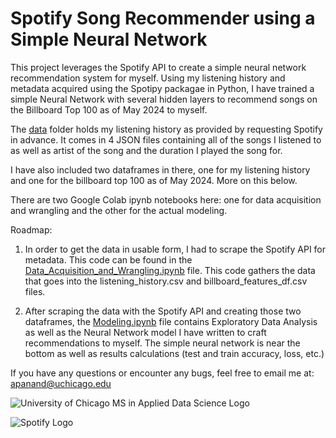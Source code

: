 # Spotify Song Recommender using a Simple Neural Network


This project leverages the Spotify API to create a simple neural network recommendation system for myself. Using my listening history and metadata acquired using the Spotipy packagae in Python, I have trained a simple Neural Network with several hidden layers to recommend songs on the Billboard Top 100 as of May 2024 to myself. 

The [data](https://github.com/apanand/UChicago-MSADS/tree/main/Spotify%20Recommender/data) folder holds my listening history as provided by requesting Spotify in advance. It comes in 4 JSON files containing all of the songs I listened to as well as artist of the song and the duration I played the song for. 

I have also included two dataframes in there, one for my listening history and one for the billboard top 100 as of May 2024. More on this below. 

There are two Google Colab ipynb notebooks here: one for data acquisition and wrangling and the other for the actual modeling.

Roadmap:

1. In order to get the data in usable form, I had to scrape the Spotify API for metadata. This code can be found in the [Data_Acquisition_and_Wrangling.ipynb](https://github.com/apanand/UChicago-MSADS/blob/main/Spotify%20Recommender/Data_Acquisition_and_Wrangling.ipynb) file. This code gathers the data that goes into the listening_history.csv and billboard_features_df.csv files.

2. After scraping the data with the Spotify API and creating those two dataframes, the [Modeling.ipynb](https://github.com/apanand/UChicago-MSADS/blob/main/Spotify%20Recommender/Modeling.ipynb) file contains Exploratory Data Analysis as well as the Neural Network model I have written to craft recommendations to myself. The simple neural network is near the bottom as well as results calculations (test and train accuracy, loss, etc.)


If you have any questions or encounter any bugs, feel free to email me at: [apanand@uchicago.edu](apanand@uchicago.edu)





![University of Chicago MS in Applied Data Science Logo](https://voices.uchicago.edu/msca2/files/2023/06/UChicago_PSD_MS-AppliedDataScience_Vertical_Color-RGB-1.png)


![Spotify Logo](https://upload.wikimedia.org/wikipedia/commons/thumb/2/26/Spotify_logo_with_text.svg/1200px-Spotify_logo_with_text.svg.png)
